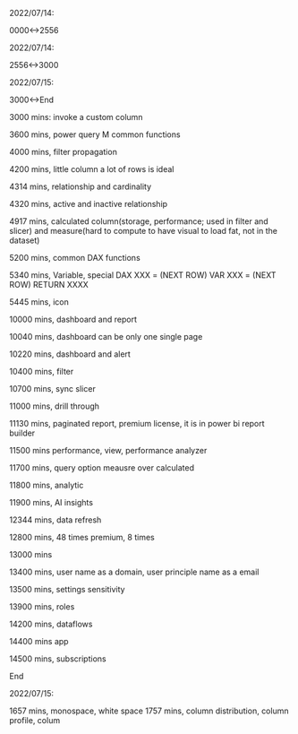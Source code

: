 2022/07/14:

0000<->2556

2022/07/14:

2556<->3000

2022/07/15:

3000<->End

3000 mins: invoke a custom column

3600 mins, power query M common functions

4000 mins, filter propagation

4200 mins, little column a lot of rows is ideal

4314 mins, relationship and cardinality

4320 mins, active and inactive relationship

4917 mins, calculated column(storage, performance; used in filter and slicer) and measure(hard to compute to have visual to load fat, not in the dataset)

5200 mins, common DAX functions

5340 mins, Variable, special DAX
XXX =  (NEXT ROW) VAR XXX = (NEXT ROW) RETURN XXXX

5445 mins, icon

10000 mins, dashboard and report

10040 mins, dashboard can be only one single page

10220 mins, dashboard and alert

10400 mins, filter

10700 mins, sync slicer

11000 mins, drill through

11130 mins, paginated report, premium license, it is in power bi report builder

11500 mins performance, view, performance analyzer

11700 mins, query option
meausre over calculated

11800 mins,  analytic

11900 mins, AI insights

12344 mins, data refresh

12800 mins, 48 times premium, 8 times

13000 mins

13400 mins, user name as a domain, user principle name as a email

13500 mins, settings sensitivity

13900 mins, roles

14200 mins, dataflows

14400 mins app

14500 mins, subscriptions

End

2022/07/15:

1657 mins, monospace, white space
1757 mins, column distribution, column profile, colum
